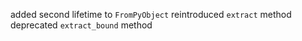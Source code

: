 added second lifetime to `FromPyObject`
reintroduced `extract` method
deprecated `extract_bound` method